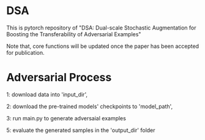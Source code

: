 # DSA
This is pytorch repository of "DSA: Dual-scale Stochastic Augmentation for Boosting the Transferability of Adversarial Examples"

Note that,  core functions will be updated once the paper has been accepted for publication.

# Adversarial Process
1: download data into 'input_dir',

2: download the pre-trained models' checkpoints to 'model_path',

3: run main.py to generate adversaial examples

5: evaluate the generated samples in the 'output_dir' folder

